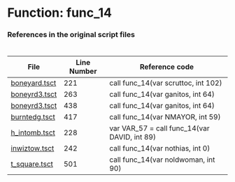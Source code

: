 # Function: func_14
### References in the original script files

#

| File | Line Number | Reference code |
| --- | --- | --- |
| [boneyard.tsct](../../../out/boneyard.tsct#L221) | 221 | call func_14(var scruttoc, int 102) |
| [boneyrd3.tsct](../../../out/boneyrd3.tsct#L263) | 263 | call func_14(var ganitos, int 64) |
| [boneyrd3.tsct](../../../out/boneyrd3.tsct#L438) | 438 | call func_14(var ganitos, int 64) |
| [burntedg.tsct](../../../out/burntedg.tsct#L417) | 417 | call func_14(var NMAYOR, int 59) |
| [h_intomb.tsct](../../../out/h_intomb.tsct#L228) | 228 | var VAR_57 = call func_14(var DAVID, int 89) |
| [inwiztow.tsct](../../../out/inwiztow.tsct#L242) | 242 | call func_14(var nothias, int 0) |
| [t_square.tsct](../../../out/t_square.tsct#L501) | 501 | call func_14(var noldwoman, int 90) |
